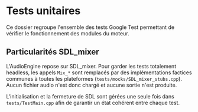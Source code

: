 # Tests unitaires

Ce dossier regroupe l'ensemble des tests Google Test permettant de vérifier le fonctionnement des modules du moteur.

## Particularités SDL_mixer

L'AudioEngine repose sur SDL_mixer. Pour garder les tests totalement headless,
les appels `Mix_*` sont remplacés par des implémentations factices communes à
toutes les plateformes (`tests/mocks/SDL_mixer_stubs.cpp`). Aucun fichier audio
n'est donc chargé et aucune sortie n'est produite.

L'initialisation et la fermeture de SDL sont gérées une seule fois dans
`tests/TestMain.cpp` afin de garantir un état cohérent entre chaque test.
